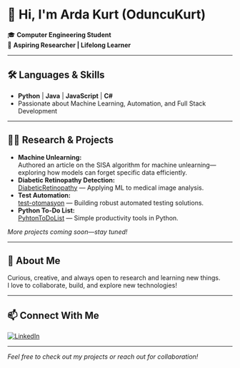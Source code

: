 # 👋 Hi, I'm Arda Kurt (OduncuKurt)

🎓 **Computer Engineering Student**  
🔬 **Aspiring Researcher | Lifelong Learner**

---

## 🛠️ Languages & Skills

- **Python** | **Java** | **JavaScript** | **C#**
- Passionate about Machine Learning, Automation, and Full Stack Development

---

## 🧑‍🔬 Research & Projects

- **Machine Unlearning:**  
  Authored an article on the SISA algorithm for machine unlearning—exploring how models can forget specific data efficiently.
- **Diabetic Retinopathy Detection:**  
  [DiabeticRetinopathy](https://github.com/OduncuKurt/DiabeticRetinopathy) — Applying ML to medical image analysis.
- **Test Automation:**  
  [test-otomasyon](https://github.com/OduncuKurt/test-otomasyon) — Building robust automated testing solutions.
- **Python To-Do List:**  
  [PyhtonToDoList](https://github.com/OduncuKurt/PyhtonToDoList) — Simple productivity tools in Python.

*More projects coming soon—stay tuned!*

---

## 🌱 About Me

Curious, creative, and always open to research and learning new things.  
I love to collaborate, build, and explore new technologies!

---

## 📫 Connect With Me

[![LinkedIn](https://img.shields.io/badge/LinkedIn-arda--kurt-blue?logo=linkedin&style=flat-square)](https://www.linkedin.com/in/arda-kurt-5ba22a253)

---

*Feel free to check out my projects or reach out for collaboration!*
